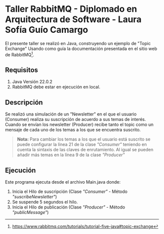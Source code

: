 # Taller RabbitMQ - Diplomado en Arquitectura de Software - Laura Sofía Guío Camargo
El presente taller se realizó en Java, construyendo un ejemplo de "Topic Exchange" Usando como guía la documentación presentada en el sitio web de RabbitMQ[^1].
## Requisitos
1. Java Versión 22.0.2
2. RabbitMQ debe estar en ejecución en local. 
## Descripción  
Se realizó una simulación de un "Newsletter" en el que el usuario (Consumer) realiza su suscripción de acuerdo a sus temas de interés. Cuando se envían los newsletter (Producer) recibe tanto el topic como un mensaje de cada uno de los temas a los que se encuentra suscrito.

> **Nota:** Para cambiar los temas a los que el usuario está suscrito se puede configurar la línea 21 de la clase _"Consumer"_ teniendo en cuenta la sintaxis de las claves de enrutamiento. Al igual se pueden añadir más temas en la línea 9 de la clase _"Producer"_

## Ejecución
Este programa ejecuta desde el archivo Main.java donde:
1. Inicia el Hilo de suscripción (Clase _"Consumer"_ - Método _"suscribeNewsletter"_)
2. Se suspende 5 segundos el hilo. 
3. Inicia el Hilo de publicación (Clase _"Producer"_ - Método _"publicMessage"_) 

[^1]: https://www.rabbitmq.com/tutorials/tutorial-five-java#topic-exchange
